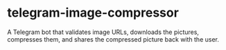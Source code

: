 # telegram-image-compressor
A Telegram bot that validates image URLs, downloads the pictures, compresses them, and shares the compressed picture back with the user.
